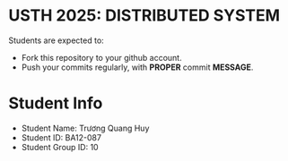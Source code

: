 USTH 2025: DISTRIBUTED SYSTEM
=====================================================

Students are expected to:
* Fork this repository to your github account.
* Push your commits regularly, with **PROPER** commit **MESSAGE**.


Student Info
=========================

* Student Name: Trương Quang Huy 
* Student ID: BA12-087
* Student Group ID: 10
